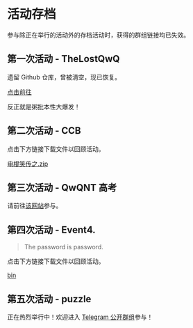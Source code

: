 # 活动存档

参与除正在举行的活动外的存档活动时，获得的群组链接均已失效。

## 第一次活动 - TheLostQwQ

遗留 Github 仓库，曾被清空，现已恢复。

[点击前往](https://github.com/TheLostQwQ)

反正就是粥批本性大爆发！

## 第二次活动 - CCB

点击下方链接下载文件以回顾活动。

[电棍笑传之.zip](/电棍笑传之.zip)

## 第三次活动 - QwQNT 高考

请前往[该网站](https://qwqnt.adproqwq.top/)参与。

## 第四次活动 - Event4.

> The password is password.

点击下方链接下载文件以回顾活动。

[bin](/bin4)

## 第五次活动 - puzzle

正在热烈举行中！欢迎进入 [Telegram 公开群组](https://t.me/QwQ_NT)参与！
